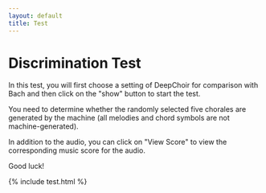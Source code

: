 ```yaml
---
layout: default
title: Test
---
```


# Discrimination Test

In this test, you will first choose a setting of DeepChoir for comparison with Bach and then click on the "show" button to start the test. 

You need to determine whether the randomly selected five chorales are generated by the machine (all melodies and chord symbols are not machine-generated).

In addition to the audio, you can click on "View Score" to view the corresponding music score for the audio.

Good luck!

{% include test.html %}
